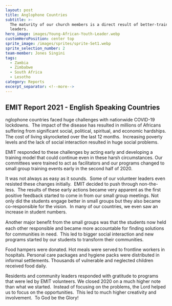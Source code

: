 ```yaml
---
layout: post
title: Anglophone Countries
subtitle: >-
  The maturity of our church members is a direct result of better-trained
  leaders.
hero_image: images/Young-African-Youth-Leader.webp
customHeroPosition: center top
sprite_image: /images/sprites/sprite-Set1.webp
sprite_selection_number: 2
team-member: Jones Singini
tags:
  - Zambia
  - Zimbabwe
  - South Africa
  - Lesotho
category: Reports
excerpt_separator: <!--more-->
---
```

## EMIT Report 2021 - English Speaking Countries

nglophone countries faced huge challenges with nationwide COVID-19 lockdowns. &nbsp;The impact of the disease has resulted in millions of Africans suﬀering from signiﬁcant social, political, spiritual, and economic hardships. The cost of living skyrocketed over the last 12 months. &nbsp;Increasing poverty levels and the lack of social interaction resulted in huge social problems. &nbsp;

EMIT responded to these challenges by acting early and developing a training model that could continue even in these harsh circumstances. Our committees were trained to act as facilitators and our programs changed to small group training events early in the second half of 2020. &nbsp;

It was not always as easy as it sounds. &nbsp;Some of our volunteer leaders even resisted these changes initially. &nbsp;EMIT decided to push through non-the-less. &nbsp;The results of these early actions became very apparent as the ﬁrst positive feedback started to come in from our small group meetings. Not only did the students engage better in small groups but they also became co-responsible for the vision. &nbsp;In many of our countries, we even saw an increase in student numbers. &nbsp;

Another major beneﬁt from the small groups was that the students now held each other responsible and became more accountable for ﬁnding solutions for communities in need. &nbsp;This led to bigger social interaction and new programs started by our students to transform their communities.&nbsp;

Food hampers were donated. Hot meals were served to frontline workers in hospitals. Personal care packages and hygiene packs were distributed in informal settlements. Thousands of vulnerable and neglected children received food daily. &nbsp;

Residents and community leaders responded with gratitude to programs that were led by EMIT volunteers. We closed 2020 on a much higher note than what we started. &nbsp;Instead of focusing on the problems, the Lord helped us to focus on the opportunities. &nbsp;This led to much higher creativity and involvement. &nbsp;To God be the Glory\!
